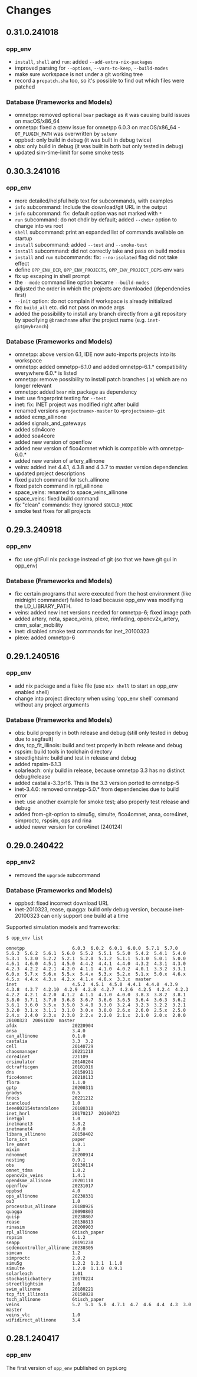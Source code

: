 # Changes

## 0.31.0.241018

### opp_env

- `install`, `shell` and `run`: added `--add-extra-nix-packages`
- improved parsing for `--options`, `--vars-to-keep`, `--build-modes`
- make sure workspace is not under a git working tree
- record a `prepatch.sha` too, so it's possible to find out which files were patched

### Database (Frameworks and Models)

- omnetpp: removed optional `bear` package as it was causing build issues on macOS/x86_64
- omnetpp: fixed a qtenv issue for omnetpp 6.0.3 on macOS/x86_64 - `QT_PLUGIN_PATH` was overwritten by `setenv`
- oppbsd: only build in debug (it was built in debug twice) 
- obs: only build in debug (it was built in both but only tested in debug)
- updated sim-time-limit for some smoke tests

## 0.30.3.241016

### opp_env

- more detailed/helpful help text for subcommands, with examples
- `info` subcommand: Include the download/git URL in the output
- `info` subcommand: fix: default option was not marked with `*`
- `run` subcommand: do not chdir by default; added `--chdir` option to change into ws root
- `shell` subcommand: print an expanded list of commands available on startup
- `install` subcommand: added `--test` and `--smoke-test`
- `install` subcommand: did not correctly take and pass on build modes
- `install` and `run` subcommands: fix: `--no-isolated` flag did not take effect
- define `OPP_ENV_DIR`, `OPP_ENV_PROJECTS`, `OPP_ENV_PROJECT_DEPS` env vars
- fix up escaping in shell prompt
- the `--mode` command line option became `--build-modes`
- adjusted the order in which the projects are downloaded (dependencies first)
- `--init` option: do not complain if workspace is already initialized
- fix: `build_all` etc. did not pass on mode args
- added the possibility to install any branch directly from a git repository
  by specifying `@branchname` after the project name (e.g. `inet-git@mybranch`)

### Database (Frameworks and Models)

- omnetpp: above version 6.1, IDE now auto-imports projects into its workspace
- omnetpp: added omnetpp-6.1.0 and added omnetpp-6.1.* compatibility everywhere 6.0.* is listed
- omnetpp: remove possibility to install patch branches (.x) which are no longer relevant
- omnetpp: added `bear` nix package as dependency
- inet: use fingerprint testing for `--test`
- inet: fix: INET project was modified right after build
- renamed versions `<projectname>-master` to `<projectname>-git`
- added ecmp_allinone
- added signals_and_gateways
- added sdn4core
- added soa4core
- added new version of openflow
- added new version of fico4omnet which is compatible with omnetpp-6.0.*
- added new version of artery_allinone
- veins: added inet 4.4.1, 4.3.8 and 4.3.7 to master version dependencies
- updated project descriptions
- fixed patch command for tsch_allinone
- fixed patch command in rpl_allinone
- space_veins: renamed to space_veins_allinone
- space_veins: fixed build command
- fix "clean" commands: they ignored `$BUILD_MODE`
- smoke test fixes for all projects


## 0.29.3.240918

### opp_env

- fix: use gitFull nix package instead of git (so that we have git gui in opp_env)

### Database (Frameworks and Models)

- fix: certain programs that were executed from the host environment (like midnight commander)
       failed to load because opp_env was modifying the LD_LIBRARY_PATH.
- veins: added new inet versions needed for omnetpp-6; fixed image path
- added artery, neta, space_veins, plexe, rimfading, opencv2x_artery, cmm_solar_mobility
- inet: disabled smoke test commands for inet_20100323
- plexe: added omnetpp-6

## 0.29.1.240516

### opp_env

- add nix package and a flake file (use `nix shell` to start an opp_env enabled shell)
- change into project directory when using 'opp_env shell' command without any project arguments

### Database (Frameworks and Models)

- obs: build properly in both release and debug (still only tested in debug due to segfault)
- dns, tcp_fit_illinois: build and test properly in both release and debug
- rspsim: build tools in toolchain directory
- streetlightsim: build and test in release and debug
- added rspsim-6.1.3
- solarleach: only build in release, because omnetpp 3.3 has no distinct debug/release
- added castalia-3.3pr16. This is the 3.3 version ported to omnetpp-5
- inet-3.4.0: removed omnetpp-5.0.* from dependencies due to build error
- inet: use another example for smoke test; also properly test release and debug
- added from-git-option to simu5g, simulte, fico4omnet, ansa, core4inet, simproctc, rspsim, ops and rina
- added newer version for core4inet (240124)

## 0.29.0.240422

### opp_env2

- removed the `upgrade` subcommand

### Database (Frameworks and Models)

- oppbsd: fixed incorrect download URL
- inet-2010323, rease, quagga: build only debug version, because inet-20100323 can only support one build at a time

Supported simulation models and frameworks:

```
$ opp_env list

omnetpp                  6.0.3  6.0.2  6.0.1  6.0.0  5.7.1  5.7.0  5.6.3  5.6.2  5.6.1  5.6.0  5.5.2  5.5.1  5.5.0  5.4.2  5.4.1  5.4.0  5.3.1  5.3.0  5.2.2  5.2.1  5.2.0  5.1.2  5.1.1  5.1.0  5.0.1  5.0.0  4.6.1  4.6.0  4.5.1  4.5.0  4.4.2  4.4.1  4.4.0  4.3.2  4.3.1  4.3.0  4.2.3  4.2.2  4.2.1  4.2.0  4.1.1  4.1.0  4.0.2  4.0.1  3.3.2  3.3.1  6.0.x  5.7.x  5.6.x  5.5.x  5.4.x  5.3.x  5.2.x  5.1.x  5.0.x  4.6.x  4.5.x  4.4.x  4.3.x  4.2.x  4.1.x  4.0.x  3.3.x  master
inet                     4.5.2  4.5.1  4.5.0  4.4.1  4.4.0  4.3.9  4.3.8  4.3.7  4.2.10  4.2.9  4.2.8  4.2.7  4.2.6  4.2.5  4.2.4  4.2.3  4.2.2  4.2.1  4.2.0  4.1.2  4.1.1  4.1.0  4.0.0  3.8.3  3.8.2  3.8.1  3.8.0  3.7.1  3.7.0  3.6.8  3.6.7  3.6.6  3.6.5  3.6.4  3.6.3  3.6.2  3.6.1  3.6.0  3.5.x  3.5.0  3.4.0  3.3.0  3.2.4  3.2.3  3.2.2  3.2.1  3.2.0  3.1.x  3.1.1  3.1.0  3.0.x  3.0.0  2.6.x  2.6.0  2.5.x  2.5.0  2.4.x  2.4.0  2.3.x  2.3.0  2.2.x  2.2.0  2.1.x  2.1.0  2.0.x  2.0.0  20100323  20061020  master
afdx                     20220904
ansa                     3.4.0
can_allinone             0.1.0
castalia                 3.3  3.2
cell                     20140729
chaosmanager             20221210
core4inet                221109
crsimulator              20140204
dctrafficgen             20181016
dns                      20150911
fico4omnet               20210113
flora                    1.1.0
gptp                     20200311
gradys                   0.5
hnocs                    20221212
icancloud                1.0
ieee802154standalone     20180310
inet_hnrl                20170217  20100723
inetgpl                  1.0
inetmanet3               3.8.2
inetmanet4               4.0.0
libara_allinone          20150402
lora_icn                 paper
lre_omnet                1.0.1
mixim                    2.3
ndnomnet                 20200914
nesting                  0.9.1
obs                      20130114
omnet_tdma               1.0.2
opencv2x_veins           1.4.1
opendsme_allinone        20201110
openflow                 20231017
oppbsd                   4.0
ops_allinone             20230331
os3                      1.0
processbus_allinone      20180926
quagga                   20090803
quisp                    20230807
rease                    20130819
rinasim                  20200903
rpl_allinone             6tisch_paper
rspsim                   6.1.2
seapp                    20191230
sedencontroller_allinone 20230305
simcan                   1.2
simproctc                2.0.2
simu5g                   1.2.2  1.2.1  1.1.0
simulte                  1.2.0  1.1.0  0.9.1
solarleach               1.01
stochasticbattery        20170224
streetlightsim           1.0
swim_allinone            20180221
tcp_fit_illinois         20150828
tsch_allinone            6tisch_paper
veins                    5.2  5.1  5.0  4.7.1  4.7  4.6  4.4  4.3  3.0  master
veins_vlc                1.0
wifidirect_allinone      3.4
```

## 0.28.1.240417

### opp_env

The first version of `opp_env` published on pypi.org
